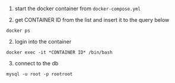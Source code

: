 1. start the docker container from ``docker-compose.yml``

2. get CONTAINER ID from the list and insert it to the query below
```
docker ps
```
2. login into the container
 ```
 docker exec -it *CONTAINER ID* /bin/bash
 ```
3. connect to the db
``` 
mysql -u root -p rootroot
```
